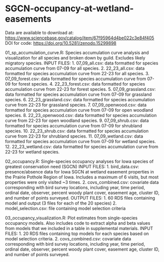 # SGCN-occupancy-at-wetland-easements
Data are available to download at: https://www.sciencebase.gov/catalog/item/67f95964d4be022c3e84f405
DOI for code: https://doi.org/10.5281/zenodo.15299898

01_sp_accumulation_curve.R: Species accumulation curve analysis and visualization for all species and broken down
	by guild. Excludes likely migratory species.
	INPUT FILES:
	1. 07_09_all.csv: data formatted for species accumulation curve from 07-09 for all species.
	2. 22_23_all.csv: data formatted for species accumulation curve from 22-23 for all species.
	3. 07_09_forest.csv: data formatted for species accumulation curve from 07-09 for forest species.
	4. 22_23_forest.csv: data formatted for species accumulation curve from 22-23 for forest species.
	5. 07_09_grassland.csv: data formatted for species accumulation curve from 07-09 for grassland species.
	6. 22_23_grassland.csv: data formatted for species accumulation curve from 22-23 for grassland species.
	7. 07_09_openwood.csv: data formatted for species accumulation curve from 07-09 for open woodland species.
	8. 22_23_openwood.csv: data formatted for species accumulation curve from 22-23 for open woodland species.
	9. 07_09_shrub.csv: data formatted for species accumulation curve from 07-09 for shrubland species.
	10. 22_23_shrub.csv: data formatted for species accumulation curve from 22-23 for shrubland species.
	11. 07_09_wetland.csv: data formatted for species accumulation curve from 07-09 for wetland species.
	12. 22_23_wetland.csv: data formatted for species accumulation curve from 22-23 for wetland species.

02_occupancy.R: Single-species occupancy analyses for Iowa species of greatest conservation need (SGCN)
	INPUT FILES:
	1. bird_data.csv: presence/absence data for Iowa SGCN at wetland easement properties in the Prairie Pothole
	   Region of Iowa. Includes a maximum of 6 visits, but most properties were only visited ~3 times.
	2. covs_combined.csv: covariate data corresponding with bird survey locations, including year, time period,
	   ordinal date, observer, percent woody plant cover, easement age, cluster ID, and number of points
	   surveyed.
	OUTPUT FILES:
	1. 60 RDS files containing model and output (3 files for each of the 20 species)
	2. model_selection.csv: file containing model selection criteria

03_occupancy_visualization.R: Plot estimates from single-species occupancy models. Also includes code to extract
	alpha and beta values from models that we included in a table in supplemental materials.
	INPUT FILES:
	1. 20 RDS files containing top models for each species based on model selection criteria.
	2. covs_combined.csv: covariate data corresponding with bird survey locations, including year, time period,
	   ordinal date, observer, percent woody plant cover, easement age, cluster ID, and number of points
	   surveyed.
